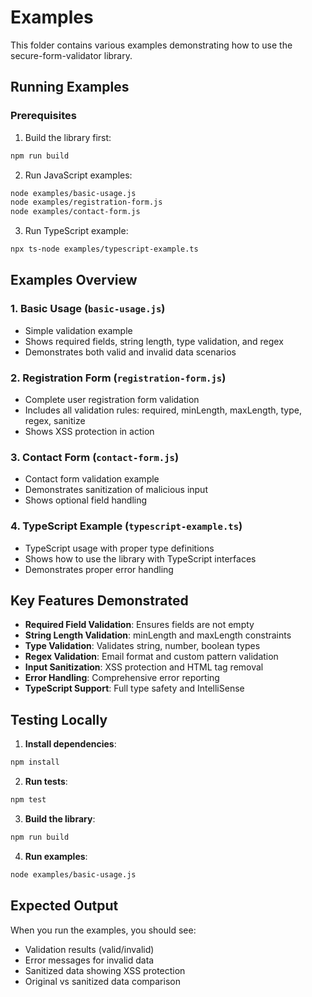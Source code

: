 # Examples

This folder contains various examples demonstrating how to use the secure-form-validator library.

## Running Examples

### Prerequisites

1. Build the library first:
```bash
npm run build
```

2. Run JavaScript examples:
```bash
node examples/basic-usage.js
node examples/registration-form.js
node examples/contact-form.js
```

3. Run TypeScript example:
```bash
npx ts-node examples/typescript-example.ts
```

## Examples Overview

### 1. Basic Usage (`basic-usage.js`)
- Simple validation example
- Shows required fields, string length, type validation, and regex
- Demonstrates both valid and invalid data scenarios

### 2. Registration Form (`registration-form.js`)
- Complete user registration form validation
- Includes all validation rules: required, minLength, maxLength, type, regex, sanitize
- Shows XSS protection in action

### 3. Contact Form (`contact-form.js`)
- Contact form validation example
- Demonstrates sanitization of malicious input
- Shows optional field handling

### 4. TypeScript Example (`typescript-example.ts`)
- TypeScript usage with proper type definitions
- Shows how to use the library with TypeScript interfaces
- Demonstrates proper error handling

## Key Features Demonstrated

- **Required Field Validation**: Ensures fields are not empty
- **String Length Validation**: minLength and maxLength constraints
- **Type Validation**: Validates string, number, boolean types
- **Regex Validation**: Email format and custom pattern validation
- **Input Sanitization**: XSS protection and HTML tag removal
- **Error Handling**: Comprehensive error reporting
- **TypeScript Support**: Full type safety and IntelliSense

## Testing Locally

1. **Install dependencies**:
```bash
npm install
```

2. **Run tests**:
```bash
npm test
```

3. **Build the library**:
```bash
npm run build
```

4. **Run examples**:
```bash
node examples/basic-usage.js
```

## Expected Output

When you run the examples, you should see:
- Validation results (valid/invalid)
- Error messages for invalid data
- Sanitized data showing XSS protection
- Original vs sanitized data comparison
